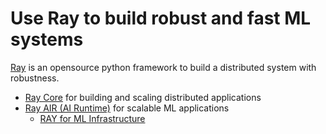 # Use Ray to build robust and fast ML systems

[Ray](https://www.ray.io/) is an opensource python framework to build a distributed system with robustness.

- [Ray Core](https://docs.ray.io/en/latest/ray-core/walkthrough.html) for building and scaling distributed applications
- [Ray AIR (AI Runtime)](https://docs.ray.io/en/latest/ray-air/getting-started.html) for scalable ML applications
    * [RAY for ML Infrastructure](https://docs.ray.io/en/master/ray-air/getting-started.html)
